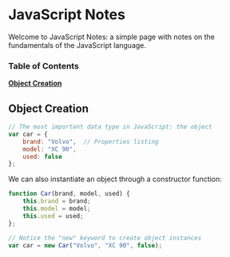 # JavaScript Notes

Welcome to JavaScript Notes: a simple page with notes on the fundamentals
of the JavaScript language.

### Table of Contents
**[Object Creation](#object-creation)**

## Object Creation

```JavaScript
// The most important data type in JavaScript: the object
var car = {
	brand: "Volvo",  // Properties listing
	model: "XC 90",
	used: false
};
```

We can also instantiate an object through a constructor function:

```JavaScript
function Car(brand, model, used) {
	this.brand = brand;
	this.model = model;
	this.used = used;
};

// Notice the "new" keyword to create object instances
var car = new Car("Volvo", "XC 90", false);

```
